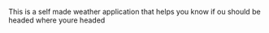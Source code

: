 This is a self made weather application that helps you know if ou should be headed where youre headed